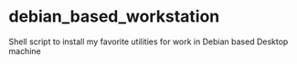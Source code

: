 # debian_based_workstation
Shell script to install my favorite utilities for work in Debian based Desktop machine
